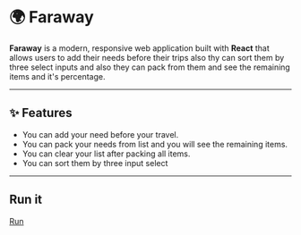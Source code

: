 # 🌍 Faraway

**Faraway** is a modern, responsive web application built with **React** that allows users to add their needs before their trips also thy can sort them by three select inputs and also they can pack from them and see the remaining items and it's percentage.

---

## ✨ Features

- You can add your need before your travel.
- You can pack your needs from list and you will see the remaining items.
- You can clear your list after packing all items.
- You can sort them by three input select

---
## Run it
[Run](http://172.26.32.1:3000)

